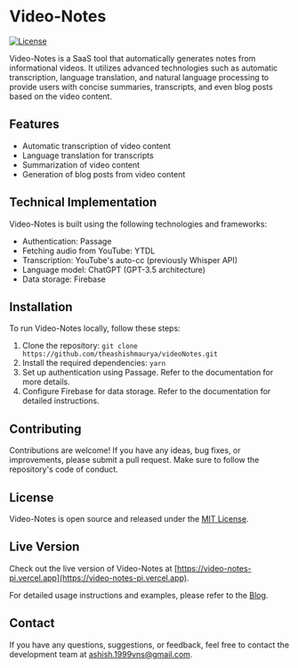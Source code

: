 # Video-Notes

[![License](https://img.shields.io/badge/license-MIT-blue.svg)](https://github.com/theashishmaurya/videoNotes/blob/main/LICENCE)

Video-Notes is a SaaS tool that automatically generates notes from informational videos. It utilizes advanced technologies such as automatic transcription, language translation, and natural language processing to provide users with concise summaries, transcripts, and even blog posts based on the video content.

## Features

- Automatic transcription of video content
- Language translation for transcripts
- Summarization of video content
- Generation of blog posts from video content

## Technical Implementation

Video-Notes is built using the following technologies and frameworks:

- Authentication: Passage
- Fetching audio from YouTube: YTDL
- Transcription: YouTube's auto-cc (previously Whisper API)
- Language model: ChatGPT (GPT-3.5 architecture)
- Data storage: Firebase

## Installation

To run Video-Notes locally, follow these steps:

1. Clone the repository: `git clone https://github.com/theashishmaurya/videoNotes.git`
2. Install the required dependencies: `yarn`
3. Set up authentication using Passage. Refer to the documentation for more details.
4. Configure Firebase for data storage. Refer to the documentation for detailed instructions.

## Contributing

Contributions are welcome! If you have any ideas, bug fixes, or improvements, please submit a pull request. Make sure to follow the repository's code of conduct.

## License

Video-Notes is open source and released under the [MIT License](https://github.com/theashishmaurya/videoNotes/blob/main/LICENCE).

## Live Version

Check out the live version of Video-Notes at [https://video-notes-pi.vercel.app](https://video-notes-pi.vercel.app).

For detailed usage instructions and examples, please refer to the [Blog](https://blog.theashishmaurya.me/introducing-videonotes-your-ultimate-ai-powered-youtube-to-notes-companion).

## Contact

If you have any questions, suggestions, or feedback, feel free to contact the development team at [ashish.1999vns@gmail.com](mailto:ashish.1999vns@gmail.com).
